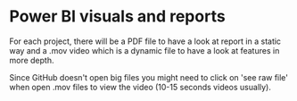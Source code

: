 # Power BI visuals and reports

For each project, there will be a PDF file to have a look at report in a static way and a .mov video which is a dynamic file to have a look at features in more depth.

Since GitHub doesn't open big files you might need to click on 'see raw file' when open .mov files to view the video (10-15 seconds videos usually).
